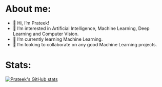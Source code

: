 # About me:
- 👋 Hi, I’m Prateek!
- 👀 I’m interested in Artificial Intelligence, Machine Learning, Deep Learning and Computer Vision.
- 🌱 I’m currently learning Machine Learning.
- 💞️ I’m looking to collaborate on any good Machine Learning projects.

<!---
airprateek/airprateek is a ✨ special ✨ repository because its `README.md` (this file) appears on your GitHub profile.
You can click the Preview link to take a look at your changes.
--->

# Stats:

[![Prateek's GitHub stats](https://github-readme-stats.vercel.app/api?username=airprateek)](https://github.com/anuraghazra/github-readme-stats)
